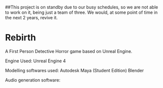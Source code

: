 ##This project is on standby due to our busy schedules, so we are not able to work on it, being just a team of three. We would, at some point of time in the next 2 years, revive it.

# Rebirth
A First Person Detective Horror game based on Unreal Engine.

Engine Used:
  Unreal Engine 4

Modelling softwares used:
  Autodesk Maya (Student Edition)
  Blender

Audio generation software:
